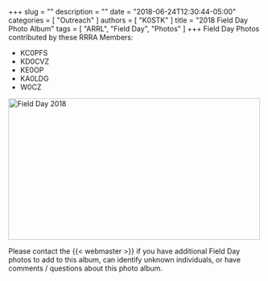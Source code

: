 +++
slug = ""
description = ""
date = "2018-06-24T12:30:44-05:00"
categories = [ "Outreach" ]
authors = [ "K0STK" ]
title = "2018 Field Day Photo Album"
tags = [ "ARRL", "Field Day", "Photos" ]
+++
Field Day Photos contributed by these RRRA Members:

* KC0PFS
* KD0CVZ
* KE0OP
* KA0LDG
* W0CZ

<!--more-->
<a data-flickr-embed="true" href="https://www.flickr.com/photos/rrra-fargo/albums/72157670464943768" title="Field Day 2018"><img src="https://farm2.staticflickr.com/1833/42084272645_aff9e2beb0.jpg" width="500" height="281" alt="Field Day 2018"></a><script async src="//embedr.flickr.com/assets/client-code.js" charset="utf-8"></script>

Please contact the {{< webmaster >}} if you have additional Field Day photos
to add to this album, can identify unknown individuals, or have comments / questions about this photo album.
